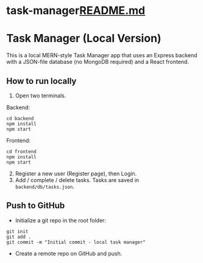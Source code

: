 # task-manager[README.md](https://github.com/user-attachments/files/23169210/README.md)
# Task Manager (Local Version)

This is a local MERN-style Task Manager app that uses an Express backend with a JSON-file database (no MongoDB required) and a React frontend.

## How to run locally

1. Open two terminals.

Backend:
```
cd backend
npm install
npm start
```

Frontend:
```
cd frontend
npm install
npm start
```

2. Register a new user (Register page), then Login.
3. Add / complete / delete tasks. Tasks are saved in `backend/db/tasks.json`.

## Push to GitHub
- Initialize a git repo in the root folder:
```
git init
git add .
git commit -m "Initial commit - local task manager"
```
- Create a remote repo on GitHub and push.
